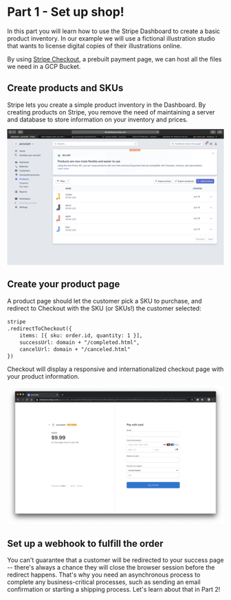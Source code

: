 # Part 1 - Set up shop! 

In this part you will learn how to use the Stripe Dashboard to create a basic product inventory. In our example we will use a fictional illustration studio that wants to license digital copies of their illustrations online.

By using [Stripe Checkout](https://stripe.com/docs/payments/checkout/client-only), a prebuilt payment page, we can host all the files we need in a GCP Bucket.

## Create products and SKUs 

Stripe lets you create a simple product inventory in the Dashboard. By creating products on Stripe, you remove the need of maintaining a server and database to store information on your inventory and prices.

<img src="../stripe-dashboard-demo.png" alt="A screenshot of the Stripe Dashboard">

## Create your product page

A product page should let the customer pick a SKU to purchase, and redirect to Checkout with the SKU (or SKUs!) the customer selected:

```
stripe
.redirectToCheckout({
    items: [{ sku: order.id, quantity: 1 }],
    successUrl: domain + "/completed.html",
    cancelUrl: domain + "/canceled.html"
})
```

Checkout will display a responsive and internationalized checkout page with your product information.

<img src="../stripe-checkout-demo.png" alt="A screenshot of Stripe Checkout product page">

## Set up a webhook to fulfill the order

You can't guarantee that a customer will be redirected to your success page -- there's always a chance they will close the browser session before the redirect happens. 
That's why you need an asynchronous process to complete any business-critical processes, such as sending an email confirmation or starting a shipping process.
Let's learn about that in Part 2! 
